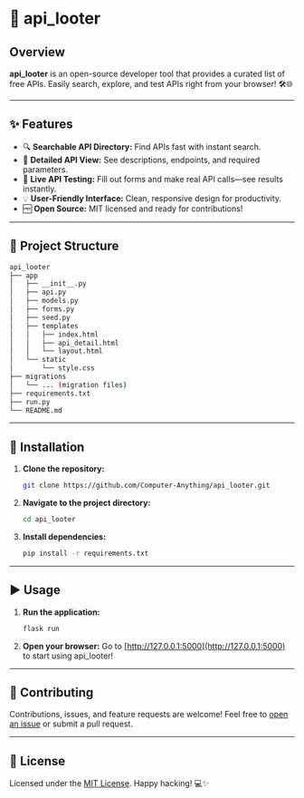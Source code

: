 # 🚀 api_looter

## Overview

**api_looter** is an open-source developer tool that provides a curated list of free APIs.
Easily search, explore, and test APIs right from your browser! 🛠️🌐

---

## ✨ Features

- 🔍 **Searchable API Directory:** Find APIs fast with instant search.
- 📄 **Detailed API View:** See descriptions, endpoints, and required parameters.
- 🧪 **Live API Testing:** Fill out forms and make real API calls—see results instantly.
- 💡 **User-Friendly Interface:** Clean, responsive design for productivity.
- 🆓 **Open Source:** MIT licensed and ready for contributions!

---

## 📁 Project Structure

```bash
api_looter
├── app
│   ├── __init__.py
│   ├── api.py
│   ├── models.py
│   ├── forms.py
│   ├── seed.py
│   ├── templates
│   │   ├── index.html
│   │   ├── api_detail.html
│   │   └── layout.html
│   └── static
│       └── style.css
├── migrations
│   └── ... (migration files)
├── requirements.txt
├── run.py
└── README.md
```

---

## 🚦 Installation

1. **Clone the repository:**

   ```bash
   git clone https://github.com/Computer-Anything/api_looter.git
   ```

2. **Navigate to the project directory:**

   ```bash
   cd api_looter
   ```

3. **Install dependencies:**

   ```bash
   pip install -r requirements.txt
   ```

---

## ▶️ Usage

1. **Run the application:**

   ```bash
   flask run
   ```

2. **Open your browser:**
   Go to [http://127.0.0.1:5000](http://127.0.0.1:5000) to start using api_looter!

---

## 🤝 Contributing

Contributions, issues, and feature requests are welcome!
Feel free to [open an issue](https://github.com/Computer-Anything/api_looter/issues) or submit a pull request.

---

## 📄 License

Licensed under the [MIT License](LICENSE).
Happy hacking! 💻✨
